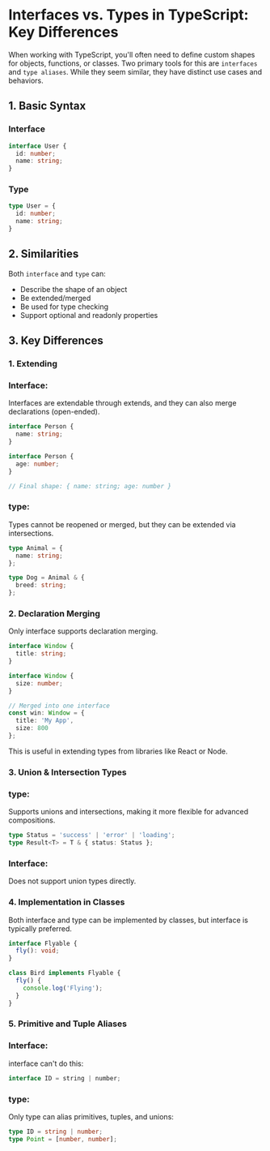 # Interfaces vs. Types in TypeScript: Key Differences

When working with TypeScript, you'll often need to define custom shapes for objects, functions, or classes. Two primary tools for this are `interfaces` and `type aliases`. While they seem similar, they have distinct use cases and behaviors.

## 1. Basic Syntax

### Interface
```typescript
interface User {
  id: number;
  name: string;
}
```
### Type
```typescript
type User = {
  id: number;
  name: string;
}
```

## 2. Similarities

Both `interface` and `type` can:

- Describe the shape of an object
- Be extended/merged
- Be used for type checking
- Support optional and readonly properties

## 3. Key Differences
### 1. Extending
### Interface:
Interfaces are extendable through extends, and they can also merge declarations (open-ended).

```typescript
interface Person {
  name: string;
}

interface Person {
  age: number;
}

// Final shape: { name: string; age: number }
```
### type:
Types cannot be reopened or merged, but they can be extended via intersections.

```typescript
type Animal = {
  name: string;
};

type Dog = Animal & {
  breed: string;
};
```
### 2. Declaration Merging
Only interface supports declaration merging.

```typescript
interface Window {
  title: string;
}

interface Window {
  size: number;
}

// Merged into one interface
const win: Window = {
  title: 'My App',
  size: 800
};

```
This is useful in extending types from libraries like React or Node.

### 3. Union & Intersection Types

### type:
Supports unions and intersections, making it more flexible for advanced compositions.

```typescript
type Status = 'success' | 'error' | 'loading';
type Result<T> = T & { status: Status };

```
### Interface:
Does not support union types directly.

### 4. Implementation in Classes
Both interface and type can be implemented by classes, but interface is typically preferred.

```typescript
interface Flyable {
  fly(): void;
}

class Bird implements Flyable {
  fly() {
    console.log('Flying');
  }
}
```

### 5. Primitive and Tuple Aliases
### Interface:
interface can't do this:

```typescript
interface ID = string | number;
```
### type:
Only type can alias primitives, tuples, and unions:
```typescript
type ID = string | number;
type Point = [number, number];
```
